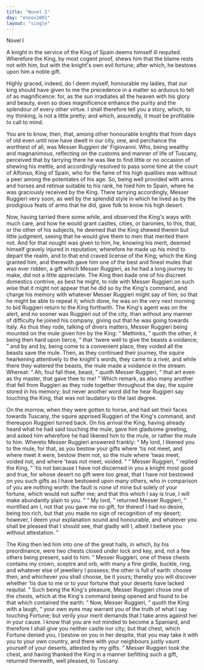 ```yaml
---
title: "Novel I"
day: "ennov1001"
layout: "single"
---
```

<html>
 <head>
 </head>
 <body>
  <div id="nov1001" type="novella" who="neifile">
   <head>
    Novel I
   </head>
   <argument>
    <p>
     <milestone id="p00010001"/>
     <!--(i)-->
     A knight in the service of the King of Spain deems
 himself ill requited. Wherefore the King, by most
 cogent proof, shews him that the blame rests not with
 him, but with the knight's own evil fortune; after
 which, he bestows upon him a noble gift.
     <!--(/i)-->
    </p>
   </argument>
   <div3 type="commentary" who="neifile">
    <p>
     <milestone id="p00010002"/>
     <!--(sc)-->
     Highly
     <!--(/sc)-->
     graced, indeed, do I deem myself, honourable my ladies,
 that our king should have given to me the precedence in a matter so
 arduous to tell of as magnificence: for, as the sun irradiates all the
 heaven with his glory and beauty, even so does magnificence enhance
 the purity and the splendour of every other virtue. I shall therefore
 tell you a story, which, to my thinking, is not a little pretty; and
 which, assuredly, it must be profitable to call to mind.
    </p>
   </div3>
   <p>
    <milestone id="p00010003"/>
    You are to know, then, that, among other honourable knights
 that from days of old even until now have dwelt in our city, one, and
 perchance the worthiest of all, was Messer Ruggieri de' Figiovanni.
    <milestone id="p00010004"/>
    Who, being wealthy and magnanimous, reflecting on the customs and
 manner of life of Tuscany, perceived that by tarrying there he was
 like to find little or no occasion of shewing his mettle, and accordingly
 resolved to pass some time at the court of Alfonso, King of Spain,
 who for the fame of his high qualities was without a peer among the
 potentates of his age. So, being well provided with arms and horses
 and retinue suitable to his rank, he hied him to Spain, where he was
 graciously received by the King.
    <milestone id="p00010005"/>
    There tarrying accordingly, Messer
 Ruggieri very soon, as well by the splendid style in which he lived
 as by the prodigious feats of arms that he did, gave folk to know his
 high desert.
   </p>
   <p>
    Now, having tarried there some while, and observed the King's
    <pb n="315"/>
    ways with much care, and how he would grant castles, cities, or
 baronies, to this, that, or the other of his subjects, he deemed that
 the King shewed therein but little judgment, seeing that he would
 give them to men that merited them not. And for that nought was
 given to him, he, knowing his merit, deemed himself gravely injured
 in reputation; wherefore he made up his mind to depart the realm,
 and to that end craved license of the King;
    <milestone id="p00010006"/>
    which the King granted
 him, and therewith gave him one of the best and finest mules that
 was ever ridden, a gift which Messer Ruggieri, as he had a long
 journey to make, did not a little appreciate.
    <milestone id="p00010007"/>
    The King then bade
 one of his discreet domestics contrive, as best he might, to ride with
 Messer Ruggieri on such wise that it might not appear that he did
 so by the King's command, and charge his memory with whatever
 Messer Ruggieri might say of him, so that he might be able to repeat
 it; which done, he was on the very next morning to bid Ruggieri
 return to the King forthwith.
    <milestone id="p00010008"/>
    The King's agent was on the
 alert, and no sooner was Ruggieri out of the city, than without any
 manner of difficulty he joined his company, giving out that he was
 going towards Italy.
    <milestone id="p00010009"/>
    As thus they rode, talking of divers matters,
 Messer Ruggieri being mounted on the mule given him by the
 King:
    <q direct="unspecified">
     Methinks,
    </q>
    quoth the other, it being then hard upon
 tierce,
    <q direct="unspecified">
     that 'twere well to give the beasts a voidance;
    </q>
    <milestone id="p00010010"/>
    and by and
 by, being come to a convenient place, they voided all the beasts save
 the mule. Then, as they continued their journey, the squire
 hearkening attentively to the knight's words, they came to a river,
 and while there they watered the beasts, the mule made a voidance
 in the stream. Whereat:
    <q direct="unspecified">
     Ah, foul fall thee, beast,
    </q>
    quoth
 Messer Ruggieri,
    <q direct="unspecified">
     that art even as thy master, that gave thee to me!
    </q>
    <milestone id="p00010011"/>
    Which remark, as also many another that fell from Ruggieri as they
 rode together throughout the day, the squire stored in his memory;
 but never another word did he hear Ruggieri say touching the King,
 that was not laudatory to the last degree.
   </p>
   <p>
    <milestone id="p00010012"/>
    On the morrow, when they were gotten to horse, and had set
 their faces towards Tuscany, the squire apprised Ruggieri of the
 King's command, and thereupon Ruggieri turned back.
    <milestone id="p00010013"/>
    On his
 arrival the King, having already heard what he had said touching the
 mule, gave him gladsome greeting, and asked him wherefore he had
 likened him to the mule, or rather the mule to him.
    <milestone id="p00010014"/>
    Whereto
    <pb n="316"/>
    Messer Ruggieri answered frankly:
    <q direct="unspecified">
     My lord, I likened you to the
 mule, for that, as you bestow your gifts where 'tis not meet, and
 where meet it were, bestow them not, so the mule where 'twas meet,
 voided not, and where 'twas not meet, voided.
    </q>
    <milestone id="p00010015"/>
    <q direct="unspecified">
     Messer Ruggieri,
    </q>
    replied the King,
    <q direct="unspecified">
     'tis not because I have not discerned in you a
 knight most good and true, for whose desert no gift were too great,
 that I have not bestowed on you such gifts as I have bestowed upon
 many others, who in comparison of you are nothing worth: the
 fault is none of mine but solely of your fortune, which would not
 suffer me; and that this which I say is true, I will make abundantly
 plain to you.
    </q>
    <milestone id="p00010016"/>
    <q direct="unspecified">
     My lord,
    </q>
    returned Messer Ruggieri,
    <q direct="unspecified">
     mortified
 am I, not that you gave me no gift, for thereof I had no desire, being
 too rich, but that you made no sign of recognition of my desert;
 however, I deem your explanation sound and honourable, and
 whatever you shall be pleased that I should see, that gladly will I,
 albeit I believe you without attestation.
    </q>
   </p>
   <p>
    <milestone id="p00010017"/>
    The King then led him into one of the great halls, in which, by
 his preordinance, were two chests closed under lock and key, and, not
 a few others being present, said to him:
    <q direct="unspecified">
     Messer Ruggieri, one of
 these chests contains my crown, sceptre and orb, with many a fine
 girdle, buckle, ring, and whatever else of jewellery I possess; the
 other is full of earth: choose then, and whichever you shall choose,
 be it yours; thereby you will discover whether 'tis due to me or to
 your fortune that your deserts have lacked requital.
    </q>
    <milestone id="p00010018"/>
    Such being the
 King's pleasure, Messer Ruggieri chose one of the chests, which at
 the King's command being opened and found to be that which
 contained the earth:
    <q direct="unspecified">
     Now, Messer Ruggieri,
    </q>
    quoth the King
 with a laugh,
    <q direct="unspecified">
     your own eyes may warrant you of the truth of what
 I say touching Fortune; but verily your merit demands that I take
 arms against her in your cause.
     <milestone id="p00010019"/>
     I know that you are not minded to
 become a Spaniard, and therefore I shall give you neither castle nor
 city; but that chest, which Fortune denied you, I bestow on you in
 her despite, that you may take it with you to your own country, and
 there with your neighbours justly vaunt yourself of your deserts,
 attested by my gifts.
    </q>
    <milestone id="p00010020"/>
    Messer Ruggieri took the chest, and having
 thanked the King in a manner befitting such a gift, returned therewith,
 well pleased, to Tuscany.
   </p>
  </div>
 </body>
</html>